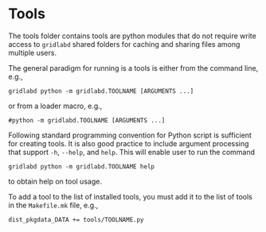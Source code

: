 # Tools

The tools folder contains tools are python modules that do not require write access to `gridlabd` shared folders for caching and sharing files among multiple users.  

The general paradigm for running is a tools is either from the command line, e.g.,

~~~
gridlabd python -m gridlabd.TOOLNAME [ARGUMENTS ...]
~~~

or from a loader macro, e.g.,

~~~
#python -m gridlabd.TOOLNAME [ARGUMENTS ...]
~~~

Following standard programming convention for Python script is sufficient for creating tools. It is also good practice to include argument processing that support `-h`, `--help`, and `help`. This will enable user to run the command

~~~
gridlabd python -m gridlabd.TOOLNAME help
~~~

to obtain help on tool usage.

To add a tool to the list of installed tools, you must add it to the list of tools in the `Makefile.mk` file, e.g.,

~~~
dist_pkgdata_DATA += tools/TOOLNAME.py
~~~
